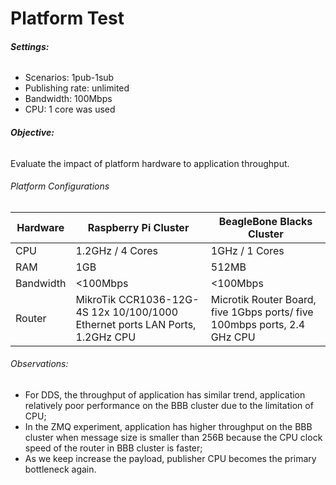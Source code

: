 # Platform Test

###### **Settings:**

- Scenarios: 1pub-1sub
- Publishing rate: unlimited
- Bandwidth: 100Mbps
- CPU: 1 core was used

###### **Objective:**

Evaluate the impact of platform hardware to application throughput.       

###### Platform Configurations

| Hardware  | Raspberry Pi Cluster                                         | BeagleBone Blacks Cluster                                    |
| --------- | ------------------------------------------------------------ | ------------------------------------------------------------ |
| CPU       | 1.2GHz / 4 Cores                                             | 1GHz / 1 Cores                                               |
| RAM       | 1GB                                                          | 512MB                                                        |
| Bandwidth | <100Mbps                                                     | <100Mbps                                                     |
| Router    | MikroTik CCR1036-12G-4S 12x 10/100/1000 Ethernet ports LAN Ports, 1.2GHz CPU | Microtik Router Board, five 1Gbps ports/ five 100mbps ports, 2.4 GHz CPU |

###### Observations:

- For DDS, the throughput of application has similar trend, application relatively poor performance on the BBB cluster due to the limitation of CPU;
- In the ZMQ experiment, application has higher throughput on the BBB cluster when message size is smaller than 256B because the CPU clock speed of the router in BBB cluster is faster; 
- As we keep increase the payload, publisher CPU becomes the primary bottleneck again.